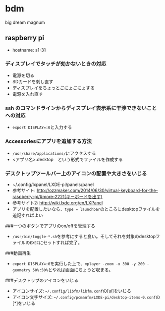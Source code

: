 # bdm
big dream magnum

## raspberry pi
- hostname: s1-31

### ディスプレイでタッチが効かないときの対応
- 電源を切る
- SDカードを刺し直す
- ディスプレイをちょっとごにょごにょする
- 電源を入れ直す

### ssh のコマンドラインからディスプレイ表示系に干渉できないことへの対応
- ```export DISPLAY=:0```と入力する

### Accessoriesにアプリを追加する方法
- ```/usr/share/applications/```にアクセスする
- <アプリ名>.desktop　という形式でファイルを作成する

### デスクトップツールバー上のアイコンの配置や大きさをいじる
- ~/.config/lxpanel/LXDE-pi/panels/panel
- 参考サイト: http://ozzmaker.com/2014/06/30/virtual-keyboard-for-the-raspberry-pi/#more-2221(キーボードを出す)
- 参考サイト2: http://wiki.lxde.org/en/LXPanel
- アプリを配置したいなら、```type = launchbar```のところにdesktopファイルを追記すればよい

###一つのボタンでアプリのon/offを管理する
- ```/usr/bin/toggle-*.sh```を参考にすると良い。そしてそれを対象のdesktopファイルの```EXEC```にセットすれば完了。

###動画再生
- ```export DISPLAY=:0```を実行した上で、```mplayer -zoom -x 300 -y 200 -geometry 50%:50%```とやれば画面にちょうど収まる。

###デスクトップのアイコンをいじる
- アイコンサイズ: ```~/.config/libfm/libfm.conf```の[ui]をいじる
- アイコン文字サイズ: ```~/.config/pcmanfm/LXDE-pi/desktop-items-0.conf```の[*]をいじる
